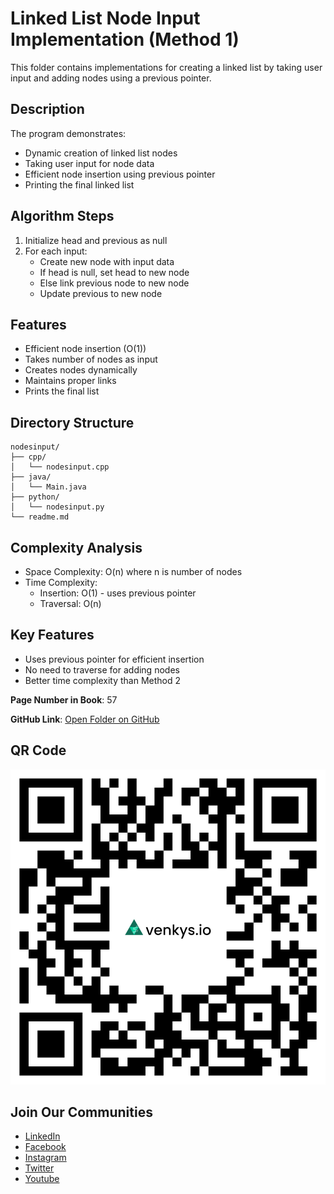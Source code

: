 # Linked List Node Input Implementation (Method 1)

This folder contains implementations for creating a linked list by taking user input and adding nodes using a previous pointer.

## Description
The program demonstrates:
- Dynamic creation of linked list nodes
- Taking user input for node data
- Efficient node insertion using previous pointer
- Printing the final linked list

## Algorithm Steps
1. Initialize head and previous as null
2. For each input:
   - Create new node with input data
   - If head is null, set head to new node
   - Else link previous node to new node
   - Update previous to new node

## Features
- Efficient node insertion (O(1))
- Takes number of nodes as input
- Creates nodes dynamically
- Maintains proper links
- Prints the final list

## Directory Structure
```
nodesinput/
├── cpp/
│   └── nodesinput.cpp
├── java/
│   └── Main.java
├── python/
│   └── nodesinput.py
└── readme.md
```

## Complexity Analysis
- Space Complexity: O(n) where n is number of nodes
- Time Complexity:
  - Insertion: O(1) - uses previous pointer
  - Traversal: O(n)

## Key Features
- Uses previous pointer for efficient insertion
- No need to traverse for adding nodes
- Better time complexity than Method 2

**Page Number in Book**: 57

**GitHub Link**: [Open Folder on GitHub](https://github.com/venkys-media/Venky_on_Datastructures/tree/main/LinkedList/nodesinput)

## QR Code
![QR Code](./URL%20QR%20Code%20(6).png)

## Join Our Communities
- [LinkedIn](https://www.linkedin.com/company/venkysio)
- [Facebook](https://www.facebook.com/venkysio)
- [Instagram](https://www.instagram.com/venkys.io)
- [Twitter](https://twitter.com/iovenkys)
- [Youtube](https://www.youtube.com/@venkysio)